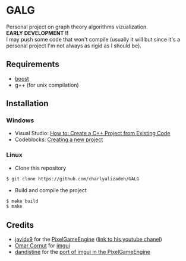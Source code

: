 # GALG

Personal project on graph theory algorithms vizualization.  
**EARLY DEVELOPMENT !!**  
I may push some code that won't compile (usually it will but since it's a personal project I'm not always as rigid as
I should be).

## Requirements

* [boost](https://www.boost.org/)
* g++ (for unix compilation)

## Installation

### Windows

* Visual Studio: [How to: Create a C++ Project from Existing Code](https://docs.microsoft.com/en-us/cpp/build/how-to-create-a-cpp-project-from-existing-code?view=msvc-160)
* Codeblocks: [Creating a new project](http://wiki.codeblocks.org/index.php/Creating_a_new_project)

### Linux

* Clone this repository

```bash
$ git clone https://github.com/charlyalizadeh/GALG
```

* Build and compile the project

```bash
$ make build
$ make
```

## Credits

* [javidx9](https://github.com/OneLoneCoder) for the [PixelGameEngine](https://github.com/OneLoneCoder/olcPixelGameEngine) 
([link to his youtube chanel](https://www.youtube.com/channel/UC-yuWVUplUJZvieEligKBkA))
* [Omar Cornut](https://github.com/ocornut) for [imgui](https://github.com/ocornut/imgui)
* [dandistine](https://github.com/dandistine) for the [port of imgui in the PixelGameEngine](https://github.com/dandistine/olcPGEDearImGui)



